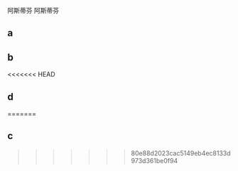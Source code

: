 阿斯蒂芬
阿斯蒂芬

## a  
## b 
<<<<<<< HEAD
## d 
=======
## c 
>>>>>>> 80e88d2023cac5149eb4ec8133d973d361be0f94
